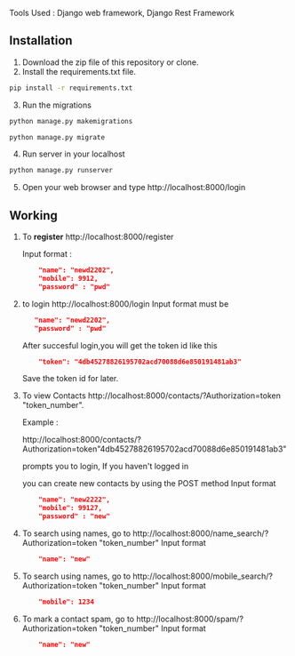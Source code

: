 Tools Used : Django web framework, Django Rest Framework

## Installation
1. Download the zip file of this repository or clone.
2. Install the requirements.txt file.
  ```bash
  pip install -r requirements.txt
  ```
3. Run the migrations
  ```bash
  python manage.py makemigrations 
  ```    
  ```bash
  python manage.py migrate
  ```
4. Run server in your localhost
  ```bash
  python manage.py runserver
   ```
5. Open your web browser and type http://localhost:8000/login

## Working
1. To **register** http://localhost:8000/register

    Input format :
    ```json
        "name": "newd2202",
        "mobile": 9912,
        "password" : "pwd"
    ```

2. to login http://localhost:8000/login
      Input format must be
     ``` json
        "name": "newd2202",
        "password" : "pwd"
    ```
    After succesful login,you will get the token id like this 
    ```json
        "token": "4db45278826195702acd70088d6e850191481ab3"
    ```
    Save the token id for later.
3. To view Contacts http://localhost:8000/contacts/?Authorization=token "token_number".

   Example :
    
      http://localhost:8000/contacts/?Authorization=token"4db45278826195702acd70088d6e850191481ab3"
    
    prompts you to login, If you haven't logged in


    you can create new contacts by using the POST method
    Input format
    ```json
        "name": "new2222",
        "mobile": 99127,
        "password" : "new"
    ```

4. To search using names, go to http://localhost:8000/name_search/?Authorization=token "token_number"
   Input format
    ```json
        "name": "new"
    ```
5. To search using names, go to http://localhost:8000/mobile_search/?Authorization=token "token_number"
   Input format
    ```json
        "mobile": 1234
    ```
6. To mark a contact spam, go to http://localhost:8000/spam/?Authorization=token "token_number"
   Input format
    ```json
        "name": "new"
    ```